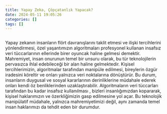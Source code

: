 ```yaml
---
title: Yapay Zeka, Çöpçatanlık Yapacak?
date: 2024-05-11 19:05:26
categories: []
tags: []
---
```

<figure><img alt="" src="https://cdn-images-1.medium.com/max/472/1*LK4f1Yuy3WeLhVn4L10N2g@2x.jpeg"/></figure>

Yapay zekanın insanların flört davranışlarını taklit etmesi ve ilişki tercihlerini yönlendirmesi, özel yaşantımızın algoritmaları profesyonel kullanan insafsız veri tüccarlarının ellerinde birer oyuncak haline gelmesi demektir. Mahremiyet, insan onurunun temel bir unsuru olarak, bu tür teknolojilerin pervasızca ihlal edebileceği bir alan haline gelmektedir. Kişisel tercihlerimizin, algoritmalar tarafından manipüle edilmesi, bireylerin özgür iradesini köreltir ve onları yalnızca veri noktalarına dönüştürür. Bu durum, insanların duygusal ve sosyal kararlarının derinliklerine müdahale ederek onları kendi öz benliklerinden uzaklaştırabilir. Algoritmaların veri tüccarları tarafından bu kadar insafsız kullanılması&nbsp;, bizleri insanlığımızdan kopararak, kişisel haklarımızın ve özerkliğimizin gasp edilmesine yol açar. Bu teknolojik manipülatif müdahale, yalnızca mahremiyetimizi değil, aynı zamanda temel insan haklarımızı da tehdit eden bir durumdur.

<img alt="" height="1" src="https://medium.com/_/stat?event=post.clientViewed&amp;referrerSource=full_rss&amp;postId=df9730cd3fe7" width="1"/>